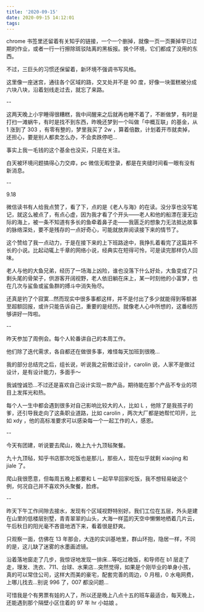 ```yaml
---
title: '2020-09-15'
date: 2020-09-15 14:12:01
tags:
---
```


chrome 书签里还留着有关知乎的链接，一个一个删掉，就像一页一页撕掉早已过期的作业，或者一行一行擦除斑驳陆离的黑板报。换个环境，它们都成了没用的东西。

不过，三巨头的习惯还保留着，新环境不强调书写风格。

这里像一座迷宫，通往各个区域的路，交叉处并不是 90 度，好像一块蛋糕被分成六块八块，沿着划线走过去，就忘了来路。

--

这两天晚上小宇睡得很糟糕，我中间醒来之后就再也睡不着了，不断做梦，有时是打扫一滩蜗牛，有时是找不到东西，昨晚还梦到一个叫做「中概互联」的基金，从 1 涨到了 303 ，有零有整的，梦里我买了 2w ，算着倍数，计划着开市就卖掉，还担心，要是别人都卖怎么办，不会卖跌停吧...

事实上我一毛钱的这个基金也没买，只是在关注。

白天被环境问题搞得心力交瘁，pc 微信无暇登录，都是在夹缝时间看一眼有没有新消息。

--

9.18

微信读书有人给我点赞了，看了下，点的是《老人与海》的在读。没分享也没写笔记，就这么被点了，有点心虚，因为我才看了个开头——老人和他的船漂在漫无边际的海上，被一条不知道有多长的鱼牵着鼻子走——我匮乏的想象力无法抵达故事的脉络深处，要不是残存的一点好奇心，可能就放弃阅读接下来的情节了。

这个赞给了我一点动力，于是在接下来的上下班路途中，我挣扎着看完了这篇并不长的小说。比起动辄上千章的网络小说，经典实在短得可怜，可是读完那样仍人回味。

老人与他的大鱼兄弟，经历了一场海上凶险，谁也没落下什么好处，大鱼变成了只剩头尾的骨架子，供游客开阔视野，老人依旧躺在床上，某一时刻他的小富梦，也在几次与鲨鱼或鲨鱼群的搏斗中消失殆尽。

还真是钓了个寂寞...然而现实中很多事都这样，并不是付出了多少就能得到等额甚至超额回报，或许只能告诉自己，重要的是经历。就像老人心中所想的，这番经历够讲好一阵啦。

--

昨天参加了周例会。每个人轮番讲自己的本周工作。

他们除了迭代需求，各自都还在做很多事，难怪每天加班到很晚...

我的部分总结完之后，组长说，听说我之前做过设计，carolin 说，人家不是做过设计，是有设计能力，多面手～

我诚惶诚恐...不过还是喜欢自己设计实现一款产品，期待能在那个产品不专业的项目上发挥光和热。

每个人一生中都会遇到很多对自己影响比较大的人，比如 L ，他除了是我孩子的爹，还引导我走向了这条职业道路，比如 carolin ，两次大厂都是她帮忙叩开，比如 xdy ，他的高标准要求可以感染每一个一起工作的人，感恩。

--

今天有团建，听说要去爬山，晚上九十九顶毡聚餐。

九十九顶毡，知乎书店那次吃饭也是那儿，那些人，现在似乎就剩 xiaojing 和 jiale 了。

爬山我很愿意，但每周五晚上都要和 L 一起早早回家吃饭，我不想轻易破这个例，何况自己并不喜欢外头聚餐，脸疼。

--

昨天下午工作间隙去接水，发现有个区域视野特别好。我们工位在五层，外头是建在山里的低楼层别墅，青青翠翠的山头，大海一样蓝的天空中懒懒地栖着几片云，午后秋日的阳光毫不吝啬地洒下来，看着很是舒爽。

只观察一面，仿佛在 13 年那会，大连的实训基地里，群山环抱，隐居一样，不同的是，这儿缺了迷雾的水墨画滤镜。

沿着落地窗走了几步，我惊讶地发现一排床...等吃过晚饭，和导师在 b1 层走了走，理发、洗衣、711、台球、水果店...突然觉得，如果是个刚毕业的单身小孩，真的可以常住公司，这样大而美的豪宅，配套完善的周边，0 月租，0 水电网费，上哪儿找去...别说 996 了，007 都没问题...

可惜我是个有男票有娃的人了，所以还是晚上八点十五的班车最适合，每天晚上，还能遇到那个隔壁小区住着的 97 年 hr 小姑娘 。
